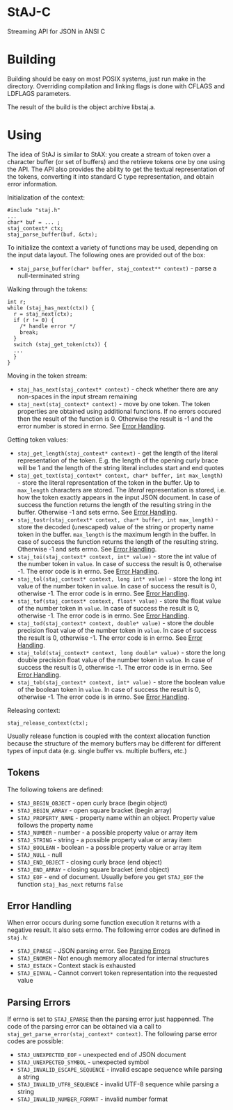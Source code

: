 StAJ-C
======

Streaming API for JSON in ANSI C

Building
========

Building should be easy on most POSIX systems, just run make in the directory. 
Overriding compilation and linking flags is done with CFLAGS and LDFLAGS parameters.

The result of the build is the object archive libstaj.a.

Using
=====

The idea of StAJ is similar to StAX: you create a stream of token over a character 
buffer (or set of buffers) and the retrieve tokens one by one using the API.
The API also provides the ability to get the textual representation of the tokens,
converting it into standard C type representation, and obtain error information.

Initialization of the context:

    #include "staj.h"
    ...
    char* buf = ... ;
    staj_context* ctx;
    staj_parse_buffer(buf, &ctx);

To initialize the context a variety of functions may be used, depending on
the input data layout. The following ones are provided out of the box:

- `staj_parse_buffer(char* buffer, staj_context** context)` - parse a null-terminated string

Walking through the tokens:

    int r;
    while (staj_has_next(ctx)) {
      r = staj_next(ctx);
      if (r != 0) {
        /* handle error */
        break;
      }
      switch (staj_get_token(ctx)) {
      ...
      }
    }

Moving in the token stream:

- `staj_has_next(staj_context* context)` - check whether there are any non-spaces 
  in the input stream remaining
- `staj_next(staj_context* context)` - move by one token. The token properties are
  obtained using additional functions. If no errors occured then the result of the
  function is 0. Otherwise the result is -1 and the error number is stored in errno.
  See [Error Handling](#error-handling).

Getting token values:

- `staj_get_length(staj_context* context)` - get the length of the literal representation
  of the token. E.g. the length of the opening curly brace will be 1 and the length
  of the string literal includes start and end quotes
- `staj_get_text(staj_context* context, char* buffer, int max_length)` - store the
  literal representation of the token in the buffer. Up to `max_length` characters
  are stored. The *literal* representation is stored, i.e. how the token
  exactly appears in the input JSON document. In case of success the function
  returns the length of the resulting string in the buffer. Otherwise -1 and sets
  errno. See [Error Handling](#error-handling).
- `staj_tostr(staj_context* context, char* buffer, int max_length)` - store the
  decoded (unescaped) value of the string or property name token in the buffer. `max_length`
  is the maximum length in the buffer. In case of success the function returns the length
  of the resulting string. Otherwise -1 and sets errno. See [Error Handling](#error-handling).
- `staj_toi(staj_context* context, int* value)` - store the int value  of the
  number token in `value`. In case of success the result is 0, otherwise -1. The error
  code is in errno. See [Error Handling](#error-handling).
- `staj_tol(staj_context* context, long int* value)` - store the long int value  of the
  number token in `value`. In case of success the result is 0, otherwise -1. The error
  code is in errno. See [Error Handling](#error-handling).
- `staj_tof(staj_context* context, float* value)` - store the float value  of the
  number token in `value`. In case of success the result is 0, otherwise -1. The error
  code is in errno. See [Error Handling](#error-handling).
- `staj_tod(staj_context* context, double* value)` - store the double precision float 
  value  of the number token in `value`. In case of success the result is 0, otherwise 
  -1. The error code is in errno. See [Error Handling](#error-handling).
- `staj_told(staj_context* context, long double* value)` - store the long double precision 
  float value  of the number token in `value`. In case of success the result is 0, 
  otherwise -1. The error code is in errno. See [Error Handling](#error-handling).
- `staj_tob(staj_context* context, int* value)` - store the boolean value of the 
  boolean token in `value`. In case of success the result is 0, 
  otherwise -1. The error code is in errno. See [Error Handling](#error-handling).

Releasing context:

    staj_release_context(ctx);

Usually release function is coupled with the context allocation function because
the structure of the memory buffers may be different for different types of
input data (e.g. single buffer vs. multiple buffers, etc.)

## Tokens

The following tokens are defined:

- `STAJ_BEGIN_OBJECT` - open curly brace (begin object)
- `STAJ_BEGIN_ARRAY` - open square bracket (begin array)
- `STAJ_PROPERTY_NAME` - property name within an object. Property value follows 
  the property name
- `STAJ_NUMBER` - number - a possible property value or array item
- `STAJ_STRING` - string - a possible property value or array item
- `STAJ_BOOLEAN` - boolean - a possible property value or array item
- `STAJ_NULL` - null
- `STAJ_END_OBJECT` - closing curly brace (end object)
- `STAJ_END_ARRAY` - closing square bracket (end object)
- `STAJ_EOF` - end of document. Usually before you get `STAJ_EOF` the function 
  `staj_has_next` returns `false`

## Error Handling

When error occurs during some function execution it returns with a negative result.
It also sets errno. The following error codes are defined in `staj.h`:

- `STAJ_EPARSE` - JSON parsing error. See [Parsing Errors](#parsing-errors)
- `STAJ_ENOMEM` - Not enough memory allocated for internal structures
- `STAJ_ESTACK` - Context stack is exhausted
- `STAJ_EINVAL` - Cannot convert token representation into the requested value

## Parsing Errors

If errno is set to `STAJ_EPARSE` then the parsing error just happenned. The code
of the parsing error can be obtained via a call to 
`staj_get_parse_error(staj_context* context)`. The following parse error codes
are possible:

- `STAJ_UNEXPECTED_EOF` - unexpected end of JSON document
- `STAJ_UNEXPECTED_SYMBOL` - unexpected symbol
- `STAJ_INVALID_ESCAPE_SEQUENCE` - invalid escape sequence while parsing a string
- `STAJ_INVALID_UTF8_SEQUENCE` - invalid UTF-8 sequence while parsing a string
- `STAJ_INVALID_NUMBER_FORMAT` - invalid number format
